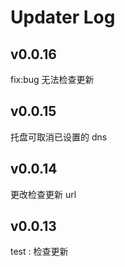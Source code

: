 # Updater Log

## v0.0.16

fix:bug 无法检查更新

## v0.0.15

托盘可取消已设置的 dns

## v0.0.14

更改检查更新 url

## v0.0.13

test : 检查更新
